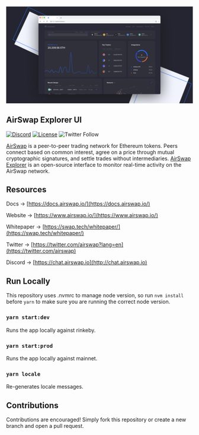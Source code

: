 

![explorer UI](./src/static/explorer-UI.png)

## AirSwap Explorer UI

[![Discord](https://img.shields.io/discord/590643190281928738.svg)](https://chat.airswap.io)
[![License](https://img.shields.io/badge/License-Apache%202.0-blue.svg)](https://opensource.org/licenses/Apache-2.0)
![Twitter Follow](https://img.shields.io/twitter/follow/airswap?style=social)


[AirSwap](https://www.airswap.io/) is a peer-to-peer trading network for Ethereum tokens. Peers connect based on common interest, agree on a price through mutual cryptographic signatures, and settle trades without intermediaries. [AirSwap Explorer](https://explorer.airswap.io/) is an open-source interface to monitor real-time activity on the AirSwap network.



## Resources
Docs → [https://docs.airswap.io/](https://docs.airswap.io/)

Website → [https://www.airswap.io/](https://www.airswap.io/)

Whitepaper → [https://swap.tech/whitepaper/](https://swap.tech/whitepaper/)

Twitter → [https://twitter.com/airswap?lang=en](https://twitter.com/airswap)

Discord →  [https://chat.airswap.io](http://chat.airswap.io)


## Run Locally
This repository uses .nvmrc to manage node version, so run `nvm install` before `yarn` to make sure you are running the correct node version.

### `yarn start:dev`
Runs the app locally against rinkeby.

### `yarn start:prod`
Runs the app locally against mainnet.

### `yarn locale`
Re-generates locale messages.

## Contributions
Contributions are encouraged! Simply fork this repository or create a new branch and open a pull request.
